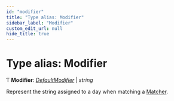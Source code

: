```yaml
---
id: "modifier"
title: "Type alias: Modifier"
sidebar_label: "Modifier"
custom_edit_url: null
hide_title: true
---
```


# Type alias: Modifier

Ƭ **Modifier**: [*DefaultModifier*](defaultmodifier.md) \| *string*

Represent the string assigned to a day when matching a [Matcher](matcher.md).
